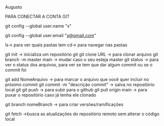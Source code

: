 Augusto

PARA CONECTAR A CONTA GIT

git config --global user.name "x"

git config --global user.email "x@gmail.com"



ls-> para ver quais pastas tem
cd-> para navegar nas pastas


git init -> inicializa um repositório git
git clone URL -> para clonar arquivo 
git branch -m master main -> mudar caso o seu esteja master
git status -> para ver o status dos arquivos, para ver se tem que dar algum commit ou se o commit foi

git add NomeArquivo -> para marcar o arquivo que você quer incluir no próximo commit
git commit -m "descrição commit" -> salva no repositório local git
git push -> para subir para o github
git pull origin main -> para puxar o repositório caso já tenha ele clonado



git branch nomeBranch -> para criar versões/ramificações

git fetch ->busca as atualizações do repositório remoto sem alterar o código local










